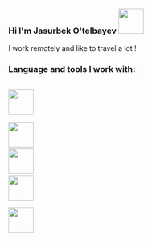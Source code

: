  ### Hi I'm Jasurbek O'telbayev <img src = "https://media1.giphy.com/media/gM5qFksULw54NMWyry/giphy.gif?cid=ecf05e4769l266i7wcxhqcnsbjno9c0l295g068odav95hy2&rid=giphy.gif&ct=s" width = "50px" > <br/>

I work remotely and like to travel a lot ! 

### Language and tools I work with: 
<code> <img src = "https://cdn-icons-png.flaticon.com/512/732/732212.png" width="50px"> </code>
<code> <img src = "https://cdn-icons-png.flaticon.com/512/732/732190.png" width="50px"></code>
<code> <img src = "https://cdn-icons-png.flaticon.com/512/5968/5968672.png" width="50px"></code>
<code> <img src = "https://cdn-icons-png.flaticon.com/512/5968/5968292.png" width="50px"> </code>
<code> <img src = "https://cdn-icons-png.flaticon.com/512/760/760357.png" width="50px"> </code>

